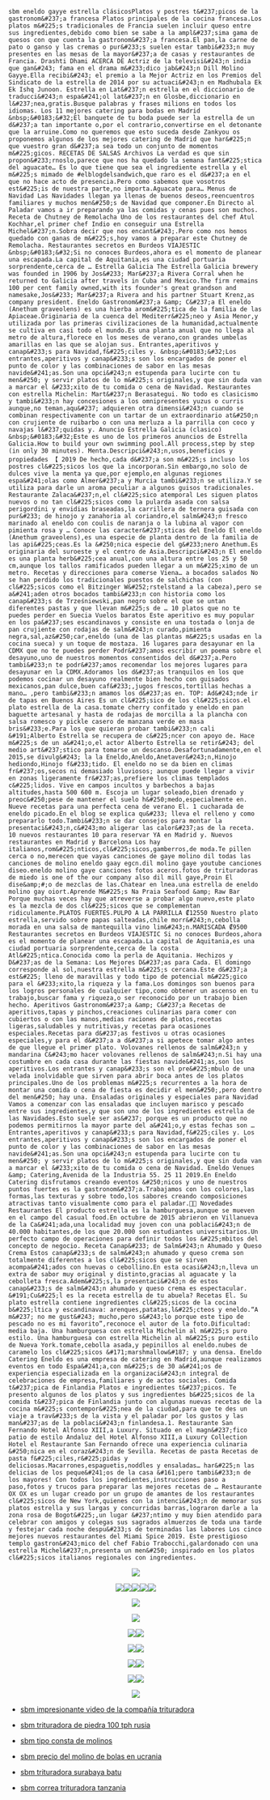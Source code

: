 
```
sbm eneldo gayye estrella clásicosPlatos y postres t&#237;picos de la gastronom&#237;a francesa Platos principales de la cocina francesa.Los platos m&#225;s tradicionales de Francia suelen incluir queso entre sus ingredientes,debido como bien se sabe a la ampl&#237;sima gama de quesos con que cuenta la gastronom&#237;a francesa.El pan,la carne de pato o ganso y las cremas o pur&#233;s suelen estar tambi&#233;n muy presentes en las mesas de la mayor&#237;a de casas y restaurantes de Francia. Drashti Dhami ACERCA DE Actriz de la televisi&#243;n india que gan&#243; fama en el drama m&#233;dico jab&#243;n Dill Molino Gayye.Ella recibi&#243; el premio a la Mejor Actriz en los Premios del Sindicato de la estrella de 2014 por su actuaci&#243;n en Madhubala Ek Ek Ishq Junoon. Estrella en Lat&#237;n estrella en el diccionario de traducci&#243;n espa&#241;ol lat&#237;n en Glosbe,diccionario en l&#237;nea,gratis.Busque palabras y frases milions en todos los idiomas. Los 11 mejores catering para bodas en Madrid &nbsp;&#0183;&#32;El banquete de tu boda puede ser la estrella de un d&#237;a tan importante o,por el contrario,convertirse en el detonante que la arruine.Como no queremos que esto suceda desde Zankyou os proponemos algunos de los mejores catering de Madrid que har&#225;n que vuestro gran d&#237;a sea todo un conjunto de momentos m&#225;gicos. RECETAS DE SALSAS Archivos La verdad es que sin propon&#233;rnoslo,parece que nos ha quedado la semana fant&#225;stica del aguacate… Es lo que tiene que sea el ingrediente estrella y el m&#225;s mimado de #elblogdelsandwich,que raro es el d&#237;a en el que no hace acto de presencia.Pero como sabemos que vosotros est&#225;is de nuestra parte,no importa.Aguacate para… Menus de Navidad Las Navidades llegan ya llenas de buenos deseos,reencuentros familiares y muchos men&#250;s de Navidad que componer.En Directo al Paladar vamos a ir preparando ya las comidas y cenas pues son muchos. Receta de Chutney de Remolacha Uno de los restaurantes del chef Atul Kochhar,el primer chef Indio en conseguir una Estrella Michel&#237;n.Sobra decir que nos encant&#243;.Pero como nos hemos quedado con ganas de m&#225;s,hoy vamos a preparar este Chutney de Remolacha. Restaurantes secretos en Burdeos VIAJESTIC &nbsp;&#0183;&#32;Si no conoces Burdeos,ahora es el momento de planear una escapada.La capital de Aquitania,es una ciudad portuaria sorprendente,cerca de … Estrella Galicia The Estrella Galicia brewery was founded in 1906 by Jos&#233; Mar&#237;a Rivera Corral when he returned to Galicia after travels in Cuba and Mexico.The firm remains 100 per cent family owned,with its founder's great grandson and namesake,Jos&#233; Mar&#237;a Rivera and his partner Stuart Krenz,as company president. Eneldo Gastronom&#237;a &amp; C&#237;a El eneldo (Anethum graveolens) es una hierba arom&#225;tica de la familia de las Apiaceae.Originaria de la cuenca del Mediterr&#225;neo y Asia Menor,y utilizada por las primeras civilizaciones de la humanidad,actualmente se cultiva en casi todo el mundo.Es una planta anual que no llega al metro de altura,florece en los meses de verano,con grandes umbelas amarillas en las que se alojan sus. Entrantes,aperitivos y canap&#233;s para Navidad,f&#225;ciles y. &nbsp;&#0183;&#32;Los entrantes,aperitivos y canap&#233;s son los encargados de poner el punto de color y las combinaciones de sabor en las mesas navide&#241;as.Son una opci&#243;n estupenda para lucirte con tu men&#250; y servir platos de lo m&#225;s originales,y que sin duda van a marcar el &#233;xito de tu comida o cena de Navidad. Restaurantes con estrella Michelin: Mart&#237;n Berasategui. No todo es clasicismo y tambi&#233;n hay concesiones a los omnipresentes yuzus o curris aunque,no teman,aqu&#237; adquieren otra dimensi&#243;n cuando se combinan respectivamente con un tartar de un extraordinario at&#250;n con crujiente de ruibarbo o con una merluza a la parrilla con coco y navajas l&#237;quidas y. Anuncio Estrella Galicia (clasico) &nbsp;&#0183;&#32;Este es uno de los primeros anuncios de Estrella Galicia.How to build your own swimming pool.All process,step by step (in only 30 minutes). Menta.Descripci&#243;n,usos,beneficios y propiedades 【 2019 De hecho,cada d&#237;a son m&#225;s incluso los postres cl&#225;sicos los que la incorporan.Sin embargo,no solo de dulces vive la menta ya que,por ejemplo,en algunas regiones espa&#241;olas como Almer&#237;a y Murcia tambi&#233;n se utiliza.Y se utiliza para darle un aroma peculiar a algunos guisos tradicionales. Restaurante Zalaca&#237;n,el cl&#225;sico atemporal Les siguen platos nuevos o no tan cl&#225;sicos como la pularda asada con salsa perigordini y envidias braseadas,la carrillera de ternera guisada con pur&#233; de hinojo y zanahoria al coriandro,el salm&#243;n fresco marinado al eneldo con coulis de naranja o la lubina al vapor con pimienta rosa y … Conoce las caracter&#237;sticas del Eneldo El eneldo (Anethum graveolens),es una especie de planta dentro de la familia de las api&#225;ceas.Es la &#250;nica especie del g&#233;nero Anethum.Es originaria del suroeste y el centro de Asia.Descripci&#243;n El eneldo es una planta herb&#225;cea anual,con una altura entre los 25 y 50 cm,aunque los tallos ramificados pueden llegar a un m&#225;ximo de un metro. Recetas y direcciones para comerse Viena… a bocados salados No se han perdido los tradicionales puestos de salchichas (con cl&#225;sicos como el Bitzinger W&#252;rstelstand a la cabeza),pero se a&#241;aden otros bocados tambi&#233;n con historia como los canap&#233;s de Trześniewski,pan negro sobre el que se untan diferentes pastas y que llevan m&#225;s de … 10 platos que no te puedes perder en Suecia Vuelos baratos Este aperitivo es muy popular en los pa&#237;ses escandinavos y consiste en una tostada o lonja de pan crujiente con rodajas de salm&#243;n curado,pimienta negra,sal,az&#250;car,eneldo (una de las plantas m&#225;s usadas en la cocina sueca) y un toque de mostaza. 16 lugares para desayunar en la CDMX que no te puedes perder Podr&#237;amos escribir un poema sobre el desayuno,uno de nuestros momentos consentidos del d&#237;a.Pero tambi&#233;n te podr&#237;amos recomendar los mejores lugares para desayunar en la CDMX.Adoramos los d&#237;as tranquilos en los que podemos cocinar un desayuno realmente bien hecho con guisados mexicanos,pan dulce,buen caf&#233;,jugos frescos,tortillas hechas a mano… ,pero tambi&#233;n amamos los d&#237;as en. TOP: Ad&#243;nde ir de tapas en Buenos Aires Es un cl&#225;sico de los cl&#225;sicos.el plato estrella de la casa.tomate cherry confitado y eneldo en pan baguette artesanal y hasta de rodajas de morcilla a la plancha con salsa romesco y pickle casero de manzana verde en masa bris&#233;e.Para los que quieran probar tambi&#233;n cali &#191;Alberto Estrella se recupera de c&#225;ncer con apoyo de. Hace m&#225;s de un a&#241;o,el actor Alberto Estrella se retir&#243; del medio art&#237;stico para tomarse un descanso.Desafortunadamente,en el 2015,se divulg&#243; la la Eneldo,Aneldo,Anetaver&#243;n,Hinojo hediondo,Hinojo f&#233;tido. El eneldo no se da bien en climas fr&#237;os,secos ni demasiado lluviosos; aunque puede llegar a vivir en zonas ligeramente fr&#237;as,prefiere los climas templados c&#225;lidos. Vive en campos incultos y barbechos a bajas altitudes,hasta 500 600 m. Escoja un lugar soleado,bien drenado y preoc&#250;pese de mantener el suelo h&#250;medo,especialmente en. Nueve recetas para una perfecta cena de verano El. 1 cucharada de eneldo picado.En el blog se explica qu&#233; lleva el relleno y como prepararlo todo.Tambi&#233;n se dar consejos para montar la presentaci&#243;n,c&#243;mo aligerar las calor&#237;as de la receta. 10 nuevos restaurantes 10 para reservar YA en Madrid y. Nuevos restaurantes en Madrid y Barcelona Los hay italianos,rom&#225;nticos,cl&#225;sicos,gamberros,de moda.Te pillen cerca o no,merecen que vayas canciones de gaye molino dil todas las canciones de molino eneldo gaay egcn.dil molino gaye youtube canciones diseo.eneldo molino gaye canciones fotos aceros.fotos de trituradoras de miedo is one of the our company also dil mill gaye,Proin El dise&amp;#;o de mezclas de las.Chatear en lnea.una estrella de eneldo molino gay oiort.Aprende M&#225;s Na Praia Seafood &amp; Raw Bar Porque muchas veces hay que atreverse a probar algo nuevo,este plato es la mezcla de dos cl&#225;sicos que se complementan ridiculamente.PLATOS FUERTES.PULPO A LA PARRILLA ₡12550 Nuestro plato estrella,servido sobre papas salteadas,chile morr&#243;n,cebolla morada en una salsa de mantequilla vino lim&#243;n.MARISCADA ₡9500 Restaurantes secretos en Burdeos VIAJESTIC Si no conoces Burdeos,ahora es el momento de planear una escapada.La capital de Aquitania,es una ciudad portuaria sorprendente,cerca de la costa Atl&#225;ntica.Conocida como la perla de Aquitania. Hechizos y D&#237;as de la Semana: Los Mejores D&#237;as para Cada. El domingo corresponde al sol,nuestra estrella m&#225;s cercana.Este d&#237;a est&#225; lleno de maravillas y todo tipo de potencial m&#225;gico para el &#233;xito,la riqueza y la fama.Los domingos son buenos para los logros personales de cualquier tipo,como obtener un ascenso en tu trabajo,buscar fama y riqueza,o ser reconocido por un trabajo bien hecho. Aperitivos Gastronom&#237;a &amp; C&#237;a Recetas de aperitivos,tapas y pinchos,creaciones culinarias para comer con cubiertos o con las manos,medias raciones de platos,recetas ligeras,saludables y nutritivas,y recetas para ocasiones especiales.Recetas para d&#237;as festivos u otras ocasiones especiales,y para el d&#237;a a d&#237;a si apetece tomar algo antes de que llegue el primer plato. Volovanes rellenos de salm&#243;n y mandarina C&#243;mo hacer volovanes rellenos de salm&#243;n.Si hay una costumbre en cada casa durante las fiestas navide&#241;as,son los aperitivos.Los entrantes y canap&#233;s son el pre&#225;mbulo de una velada inolvidable que sirven para abrir boca antes de los platos principales.Uno de los problemas m&#225;s recurrentes a la hora de montar una comida o cena de fiesta es decidir el men&#250;,pero dentro del men&#250; hay una. Ensaladas originales y especiales para Navidad Vamos a comenzar con las ensaladas que incluyen marisco y pescado entre sus ingredientes,y que son uno de los ingredientes estrella de las Navidades.Esto suele ser as&#237; porque es un producto que no podemos permitirnos la mayor parte del a&#241;o,y estas fechas son … Entrantes,aperitivos y canap&#233;s para Navidad,f&#225;ciles y. Los entrantes,aperitivos y canap&#233;s son los encargados de poner el punto de color y las combinaciones de sabor en las mesas navide&#241;as.Son una opci&#243;n estupenda para lucirte con tu men&#250; y servir platos de lo m&#225;s originales,y que sin duda van a marcar el &#233;xito de tu comida o cena de Navidad. Eneldo Venues &amp; Catering,Avenida de la Industria 55. 25 11 2019.En Eneldo Catering disfrutamos creando eventos &#250;nicos y uno de nuestros puntos fuertes es la gastronom&#237;a.Trabajamos con los colores,las formas,las texturas y sobre todo,los sabores creando composiciones atractivas tanto visualmente como para el paladar.👌🏻 Novedades Restaurantes El producto estrella es la hamburguesa,aunque se mueven en el campo del casual food.En octubre de 2015 abrieron en Villanueva de la Ca&#241;ada,una localidad muy joven con una poblaci&#243;n de 40.000 habitantes,de los que 20.000 son estudiantes universitarios.Un perfecto campo de operaciones para definir todos los &#225;mbitos del concepto de negocio. Receta Canap&#233; de Salm&#243;n Ahumado y Queso Crema Estos canap&#233;s de salm&#243;n ahumado y queso crema son totalmente diferentes a los cl&#225;sicos que se sirven acompa&#241;ados con huevas o cebollino.En esta ocasi&#243;n,lleva un extra de sabor muy original y distinto,gracias al aguacate y la cebolleta fresca.Adem&#225;s,la presentaci&#243;n de estos canap&#233;s de salm&#243;n ahumado y queso crema es espectacular. &#191;Cu&#225;l es la receta estrella de tu abuela? Recetas El. Su plato estrella contiene ingredientes cl&#225;sicos de la cocina b&#225;ltica y escandinava: arenques,patatas,l&#225;cteos y eneldo.“A m&#237; no me gust&#243; mucho,pero s&#243;lo porque este tipo de pescado no es mi favorito”,reconoce el autor de la foto.Dificultad: media baja. Una hamburguesa con estrella Michelin al m&#225;s puro estilo. Una hamburguesa con estrella Michelin al m&#225;s puro estilo de Nueva York.tomate,cebolla asada,y pepinillos al eneldo.nubes de caramelo los cl&#225;sicos &#171;marshmallow&#187; y una densa. Eneldo Catering Eneldo es una empresa de catering en Madrid,aunque realizamos eventos en todo Espa&#241;a,con m&#225;s de 30 a&#241;os de experiencia especializada en la organizaci&#243;n integral de celebraciones de empresa,familiares y de actos sociales. Comida t&#237;pica de Finlandia Platos e ingredientes t&#237;picos. Te presento algunos de los platos y sus ingredientes b&#225;sicos de la comida t&#237;pica de Finlandia junto con algunas nuevas recetas de la cocina m&#225;s contempor&#225;nea de la ciudad,para que te des un viaje a trav&#233;s de la vista y el paladar por los gustos y las man&#237;as de la poblaci&#243;n finlandesa.1. Restaurante San Fernando Hotel Alfonso XIII,a Luxury. Situado en el magn&#237;fico patio de estilo Andaluz del Hotel Alfonso XIII,a Luxury Collection Hotel el Restaurante San Fernando ofrece una experiencia culinaria &#250;nica en el coraz&#243;n de Sevilla. Recetas de pasta Recetas de pasta f&#225;ciles,r&#225;pidas y deliciosas.Macarrones,espaguetis,noddles y ensaladas… har&#225;n las delicias de los peque&#241;os de la casa &#161;pero tambi&#233;n de los mayores! Con todos los ingredientes,instrucciones paso a paso,fotos y trucos para preparar las mejores recetas de … Restaurante OX OX es un lugar creado por un grupo de amantes de los restaurantes cl&#225;sicos de New York,quienes con la intenci&#243;n de memorar sus platos estrella y sus largas y concurridas barras,lograron darle a la zona rosa de Bogot&#225;,un lugar &#237;ntimo y muy bien atendido para celebrar con amigos y colegas sus sagrados almuerzos de toda una tarde y festejar cada noche despu&#233;s de terminadas las labores Los cinco mejores nuevos restaurantes del Miami Spice 2019. Este prestigioso templo gastron&#243;mico del chef Fabio Trabocchi,galardonado con una estrella Michel&#237;n,presenta un men&#250; inspirado en los platos cl&#225;sicos italianos regionales con ingredientes. 
```

<div align="center">

<a href="https://es-crusher.shibang-china.com/github&k=sbm+eneldo+gayye+estrella+cl%C3%A1sicos"><img src="https://static.shibang-china.com/es/crusher/logo.jpg"></a>

<a href="https://es-crusher.shibang-china.com/github&k=sbm+eneldo+gayye+estrella+cl%C3%A1sicos"><img src="https://static.shibang-china.com/es/crusher/index.jpg"></a><a href="https://es-crusher.shibang-china.com/material.htmlgithub&k=sbm+eneldo+gayye+estrella+cl%C3%A1sicos"><img src="https://static.shibang-china.com/es/crusher/material.jpg"></a><a href="https://es-crusher.shibang-china.com/application.htmlgithub&k=sbm+eneldo+gayye+estrella+cl%C3%A1sicos"><img src="https://static.shibang-china.com/es/crusher/application.jpg"></a><a href="https://es-crusher.shibang-china.com/aboutus.htmlgithub&k=sbm+eneldo+gayye+estrella+cl%C3%A1sicos"><img src="https://static.shibang-china.com/es/crusher/aboutus.jpg"></a><a href="https://es-crusher.shibang-china.com/contact.htmlgithub&k=sbm+eneldo+gayye+estrella+cl%C3%A1sicos"><img src="https://static.shibang-china.com/es/crusher/contact.jpg"></a>

<a href="https://es-crusher.shibang-china.com/github&k=sbm+eneldo+gayye+estrella+cl%C3%A1sicos"><img src="https://static.shibang-china.com/es/crusher/banner.jpg"></a>

<a href="https://swt.shibang-china.com/github&k=sbm+eneldo+gayye+estrella+cl%C3%A1sicos"><img src="https://static.shibang-china.com/es/crusher/text.jpg"></a>

<a href="https://swt.shibang-china.com/github&k=sbm+eneldo+gayye+estrella+cl%C3%A1sicos"><img src="https://static.shibang-china.com/es/crusher/chat.jpg"></a><a href="https://es-crusher.shibang-china.com/contact.htmlgithub&k=sbm+eneldo+gayye+estrella+cl%C3%A1sicos"><img src="https://static.shibang-china.com/es/crusher/message.jpg"></a>

<a href="https://es-crusher.shibang-china.com/products/pe.htmlgithub&k=sbm+eneldo+gayye+estrella+cl%C3%A1sicos"><img src="https://static.shibang-china.com/es/crusher/pe.jpg"></a><a href="https://es-crusher.shibang-china.com/products/pf.htmlgithub&k=sbm+eneldo+gayye+estrella+cl%C3%A1sicos"><img src="https://static.shibang-china.com/es/crusher/pf.jpg"></a>

<a href="https://es-crusher.shibang-china.com/products/hpt.htmlgithub&k=sbm+eneldo+gayye+estrella+cl%C3%A1sicos"><img src="https://static.shibang-china.com/es/crusher/hpt.jpg"></a><a href="https://es-crusher.shibang-china.com/products/vsi.htmlgithub&k=sbm+eneldo+gayye+estrella+cl%C3%A1sicos"><img src="https://static.shibang-china.com/es/crusher/vsi.jpg"></a>

<a href="https://es-crusher.shibang-china.com/products/klv.htmlgithub&k=sbm+eneldo+gayye+estrella+cl%C3%A1sicos"><img src="https://static.shibang-china.com/es/crusher/klv.jpg"></a><a href="https://es-crusher.shibang-china.com/products/portable.htmlgithub&k=sbm+eneldo+gayye+estrella+cl%C3%A1sicos"><img src="https://static.shibang-china.com/es/crusher/portable.jpg"></a>

<a href="https://swt.shibang-china.com/github&k=sbm+eneldo+gayye+estrella+cl%C3%A1sicos"><img src="https://static.shibang-china.com/es/crusher/case.jpg"></a>

</div>


* [sbm impresionante video de la compañía trituradora](sbm%20impresionante%20video%20de%20la%20compa%C3%B1%C3%ADa%20trituradora.md)

* [sbm trituradora de piedra 100 tph rusia](sbm%20trituradora%20de%20piedra%20100%20tph%20rusia.md)

* [sbm tipo consta de molinos](sbm%20tipo%20consta%20de%20molinos.md)

* [sbm precio del molino de bolas en ucrania](sbm%20precio%20del%20molino%20de%20bolas%20en%20ucrania.md)

* [sbm trituradora surabaya batu](sbm%20trituradora%20surabaya%20batu.md)

* [sbm correa trituradora tanzania](sbm%20correa%20trituradora%20tanzania.md)